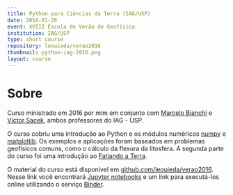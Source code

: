 ```yaml
---
title: Python para Ciências da Terra (IAG/USP)
date: 2016-01-26
event: XVIII Escola de Verão de Geofísica
institution: IAG/USP
type: short course
repository: leouieda/verao2016
thumbnail: python-iag-2016.png
layout: course
---
```


# Sobre

Curso ministrado em 2016 por mim em conjunto com
[Marcelo Bianchi](http://lattes.cnpq.br/2362257274279156) e
[Victor Sacek](http://lattes.cnpq.br/9668181660774041),
ambos professores do IAG - USP.

O curso cobriu uma introdução ao Python e os módulos numéricos
 [numpy](http://www.numpy.org/) e [matplotlib](http://matplotlib.org/).
Os exemplos e aplicações foram baseados em problemas geofísicos comuns, como o
cálculo da flexura da litosfera.
A segunda parte do curso foi uma introdução ao
[Fatiando a Terra](http://fatiando.org).

O material do curso está disponível em
[github.com/leouieda/verao2016](https://github.com/leouieda/verao2016).
Nesse link você encontrará [Jupyter notebooks](http://jupyter.org/)
e um link para executá-los online utilizando o serviço
[Binder](http://mybinder.org/).
